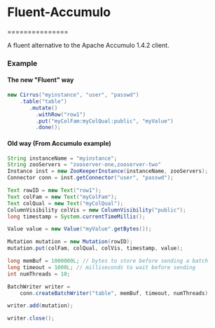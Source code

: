 # Fluent-Accumulo
===============

A fluent alternative to the Apache Accumulo 1.4.2 client.

### Example

#### The new "Fluent" way
```java
new Cirrus("myinstance", "user", "passwd")
    .table("table")
       .mutate()
         .withRow("row1")
         .put("myColFam:myColQual:public", "myValue")
         .done();
```

#### Old way (From Accumulo example)

```java
String instanceName = "myinstance";
String zooServers = "zooserver-one,zooserver-two"
Instance inst = new ZooKeeperInstance(instanceName, zooServers);
Connector conn = inst.getConnector("user", "passwd");

Text rowID = new Text("row1");
Text colFam = new Text("myColFam");
Text colQual = new Text("myColQual");
ColumnVisibility colVis = new ColumnVisibility("public");
long timestamp = System.currentTimeMillis();

Value value = new Value("myValue".getBytes());

Mutation mutation = new Mutation(rowID);
mutation.put(colFam, colQual, colVis, timestamp, value);

long memBuf = 1000000L; // bytes to store before sending a batch
long timeout = 1000L; // milliseconds to wait before sending
int numThreads = 10;

BatchWriter writer =
    conn.createBatchWriter("table", memBuf, timeout, numThreads)

writer.add(mutation);

writer.close();
```
